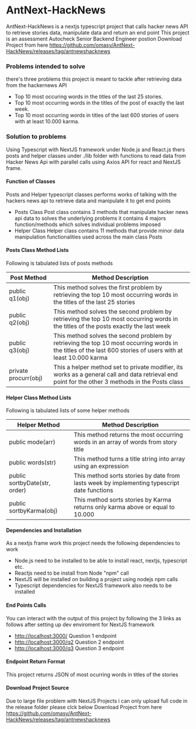 # AntNext-HackNews
AntNext-HackNews is a nextjs typescript project that calls hacker news API to retrieve stories data, manipulate data and return an end point
This project is an assessment Autocheck Senior Backend Engineer postion
Download Project from here <https://github.com/omasy/AntNext-HackNews/releases/tag/antnewshacknews>

### Problems intended to solve
there's three problems this project is meant to tackle after retrieving data from the hackernews API

* Top 10 most occuring words in the titles of the last 25 stories.
* Top 10 most occurring words in the titles of the post of exactly the last week.
* Top 10 most occurring words in titles of the last 600 stories of users with at least 10.000 karma.

### Solution to problems
Using Typescript with NextJS framework under Node.js and React.js thers posts and helper classes under ./lib folder with functions to read data
from Hacker News Api with parallel calls using Axios API for react and NextJS frame.

#### Function of Classes
Posts and Helper typescript classes performs works of talking with the hackers news api to retrieve data and manipulate it to get end points

* Posts Class
  Post class contains 3 methods that manipulate hacker news api data to solves the underlying problems
  it contains 4 majors function/methods which solves individual problems imposed 
* Helper Class
  Helper class contains 11 methods that provide minor data manipulation functionalities used across the main class Posts
  
#### Posts Class Method Lists
Following is tabulated lists of posts methods

Post Method  | Method Description
------------- | -------------
public q1(obj)  | This method solves the first problem by retrieving the top 10 most occurring words in the titles of the last 25 stories
public q2(obj)  | This method solves the second problem by retrieving the top 10 most occurring words in the titles of the posts exactly the last week
public q3(obj)  | This method solves the second problem by retrieving the top 10 most occurring words in the titles of the last 600 stories of users with at least 10.000 karma
private procurr(obj)  | This a helper method set to private modifier, its works as a general call and data retrieval end point for the other 3 methods in the Posts class

#### Helper Class Method Lists
Following is tabulated lists of some helper methods

Helper Method  | Method Description
------------- | -------------
public mode(arr)  | This method returns the most occurring words in an array of words from story title
public words(str)  | This method turns a title string into array using an expression
public sortbyDate(str, order)  | This method sorts stories by date from lasts week by implementing typescript date functions
public sortbyKarma(obj)  | This method sorts stories by Karma returns only karma above or equal to 10.000

#### Dependencies and Installation
As a nextjs frame work this project needs the following dependencies to work
* Node.js need to be installed to be able to install react, nextjs, typescript etc.
* Reactjs need to be install from Node "npm" call
* NextJS will be installed on building a project using nodejs npm calls
* Typescript dependencies for NextJS framework also needs to be installed

#### End Points Calls
You can interact with the output of this project by following the 3 links as follows after setting up dev enviroment for NextJS framework
* <http://localhost:3000/> Question 1 endpoint
* <http://localhost:3000/q2> Question 2 endpoint
* <http://localhost:3000/q3> Question 3 endpoint

#### Endpoint Return Format
This project returns JSON of most ocurring words in titles of the stories

#### Download Project Source
Due to large file problem with NextJS Projects i can only upload full code in the release folder please clck below
Download Project from here <https://github.com/omasy/AntNext-HackNews/releases/tag/antnewshacknews>

